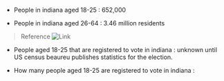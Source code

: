 

* People in indiana aged 18-25 : 652,000

* People in indiana aged 26-64 : 3.46 million residents  

> Reference ![Link](https://www.neilsberg.com/insights/indiana-population-by-age/)


* People aged 18-25 that are registered to vote in indiana : unknown until US census beaureu publishes statistics for the election. 


* How many people aged 18-25 are registered to vote in indiana : 




